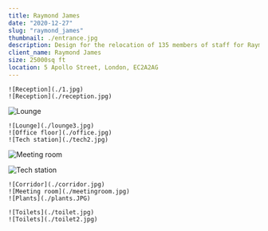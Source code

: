 ```yaml
---
title: Raymond James
date: "2020-12-27"
slug: "raymond_james"
thumbnail: ./entrance.jpg
description: Design for the relocation of 135 members of staff for Raymond James' new headquarters, characterised by the seamless integration with the character of the existing architecture.
client_name: Raymond James
size: 25000sq ft
location: 5 Apollo Street, London, EC2A2AG
---
```

<div class="kg-card kg-image-card kg-width-wide">

```grid|2
![Reception](./1.jpg)
![Reception](./reception.jpg)
```

![Lounge](./lounge.JPG)

```grid|3
![Lounge](./lounge3.jpg)
![Office floor](./office.jpg)
![Tech station](./tech2.jpg)
```
![Meeting room](./meetingroom2.jpg)

![Tech station](./tech.jpg)


```grid|3
![Corridor](./corridor.jpg)
![Meeting room](./meetingroom.jpg)
![Plants](./plants.JPG)
```


```grid|2
![Toilets](./toilet.jpg)
![Toilets](./toilet2.jpg)
```


</div>
